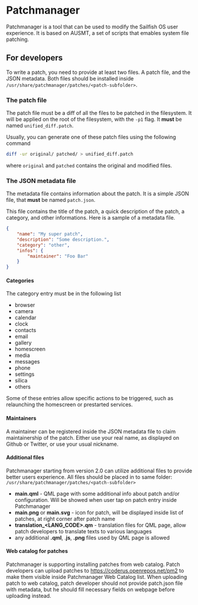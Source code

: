 # Patchmanager

Patchmanager is a tool that can be used to modify the Sailfish OS user experience.
It is based on AUSMT, a set of scripts that emables system file patching.

## For developers

To write a patch, you need to provide at least two files. A patch file, and the JSON metadata.
Both files should be installed inside `/usr/share/patchmanager/patches/<patch-subfolder>`.

### The patch file

The patch file must be a diff of all the files to be patched in the filesystem. It will
be applied on the root of the filesystem, with the `-p1` flag. It **must** be named 
`unified_diff.patch`.

Usually, you can generate one of these patch files using the following command

```bash
diff -ur original/ patched/ > unified_diff.patch
```

where `original` and `patched` contains the original and modified files.

### The JSON metadata file

The metadata file contains information about the patch. It is a simple JSON file, that **must**
be named `patch.json`.

This file contains the title of the patch, a quick description of the patch, a category,
and other informations. Here is a sample of a metadata file.

```json
{
    "name": "My super patch",
    "description": "Some description.",
    "category": "other",
    "infos": {
        "maintainer": "Foo Bar"
    }
}
```

#### Categories

The category entry must be in the following list
- browser
- camera
- calendar
- clock
- contacts
- email
- gallery
- homescreen
- media
- messages
- phone
- settings
- silica
- others

Some of these entries allow specific actions to be triggered, such as relaunching the homescreen
or prestarted services.

#### Maintainers

A maintainer can be registered inside the JSON metadata file to claim maintainership of the patch. 
Either use your real name, as displayed on Github or Twitter, or use your usual nickname.

#### Additional files

Patchmanager starting from version 2.0 can utilize additional files to provide better users experience. All files should be placed in to same folder: `/usr/share/patchmanager/patches/<patch-subfolder>`

- **main.qml** - QML page with some additional info about patch and/or configuration. Will be showed when user tap on patch entry inside Patchmanager
- **main.png** or **main.svg** - icon for patch, will be displayed inside list of patches, at right corner after patch name
- **translation_\<LANG_CODE\>.qm** - translation files for QML page, allow patch developers to translate texts to various languages
- any additional **.qml**, .**js**, **.png** files used by QML page is allowed

#### Web catalog for patches

Patchmanager is supporting installing patches from web catalog. Patch developers can upload patches to https://coderus.openrepos.net/pm2 to make them visible inside Patchmanager Web Catalog list. When uploading patch to web catalog, patch developer should not provide patch.json file with metadata, but he should fill necessary fields on webpage before uploading instead.
